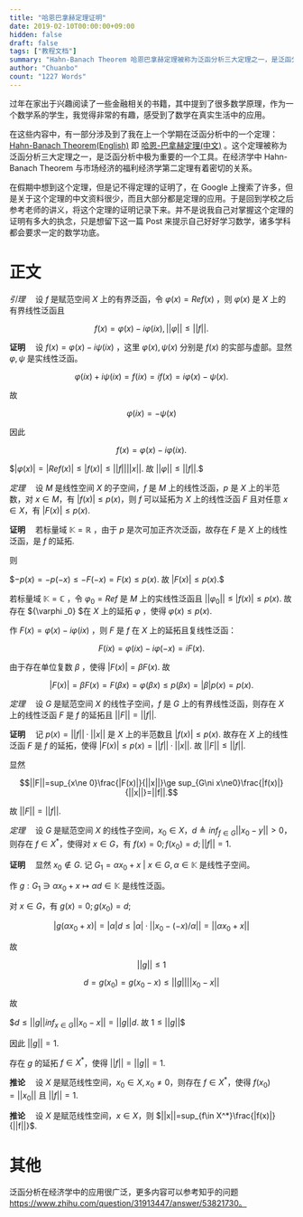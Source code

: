 ```yaml
---
title: "哈恩巴拿赫定理证明"
date: 2019-02-10T00:00:00+09:00
hidden: false
draft: false
tags: ["教程文档"]
summary: "Hahn-Banach Theorem 哈恩巴拿赫定理被称为泛函分析三大定理之一，是泛函分析中极其重要的一个工具。在经济学领域，该定理与市场经济的福利经济学第二定理有密切的关系。关于这个定理证明的资料在网上可以搜索到的不多，大多为应用，因此在这里展示对该定理的证明。"
author: "Chuanbo"
count: "1227 Words"
---
```


过年在家出于兴趣阅读了一些金融相关的书籍，其中提到了很多数学原理，作为一个数学系的学生，我觉得非常的有趣，感受到了数学在真实生活中的应用。

在这些内容中，有一部分涉及到了我在上一个学期在泛函分析中的一个定理：[Hahn-Banach Theorem(English)](https://en.wikipedia.org/wiki/Hahn%E2%80%93Banach_theorem) 即 [哈恩-巴拿赫定理(中文)](https://zh.wikipedia.org/wiki/%E5%93%88%E6%81%A9%EF%BC%8D%E5%B7%B4%E6%8B%BF%E8%B5%AB%E5%AE%9A%E7%90%86) 。这个定理被称为泛函分析三大定理之一，是泛函分析中极为重要的一个工具。在经济学中 Hahn-Banach Theorem 与市场经济的福利经济学第二定理有着密切的关系。

在假期中想到这个定理，但是记不得定理的证明了，在 Google 上搜索了许多，但是关于这个定理的中文资料很少，而且大部分都是定理的应用。于是回到学校之后参考老师的讲义，将这个定理的证明记录下来。并不是说我自己对掌握这个定理的证明有多大的执念，只是想留下这一篇 Post 来提示自己好好学习数学，诸多学科都会要求一定的数学功底。

# 正文

*引理*&emsp; 设 $f$ 是赋范空间 $X$ 上的有界泛函，令 $\varphi (x)=Ref(x)$ ，则 $\varphi (x)$ 是 $X$ 上的有界线性泛函且 

$$f(x)=\varphi (x)-i\varphi (ix), || \varphi ||\le ||f||.$$

**证明**&emsp; 设 $f(x)=\varphi (x)-i\psi (ix)$ ，这里 $\varphi (x), \psi (x)$ 分别是 $f(x)$ 的实部与虚部。显然 $\varphi , \psi$  是实线性泛函。

$$\varphi (ix)+i\psi (ix)=f(ix)=if(x)=i\varphi (x)-\psi (x).$$

故 

$$\varphi (ix)=-\psi (x)$$

因此 

$$f(x)=\varphi (x)-i\varphi (ix).$$

$$|\varphi (x)|=|Ref(x)|\le |f(x)|\le ||f||||x||$. 故 $||\varphi||\le ||f||.$$

*定理*&emsp; 设 $M$ 是线性空间 $X$ 的子空间，$f$ 是 $M$ 上的线性泛函，$p$ 是 $X$ 上的半范数，对 $x\in M$，有 $|f(x)|\le p(x)$，则 $f$ 可以延拓为 $X$ 上的线性泛函 $F$ 且对任意 $x\in X$，有 $|F(x)|\le p(x)$.

**证明**&emsp; 若标量域 $\mathbb{K}=\mathbb{R}$ ，由于 $p$ 是次可加正齐次泛函，故存在 $F$ 是 $X$ 上的线性泛函，是 $f$ 的延拓.

则 

$$-p(x)=-p(-x)\le -F(-x)=F(x)\le p(x)$. 故 $|F(x)|\le p(x).$$

若标量域 $\mathbb{K}=\mathbb{C}$ ，令 ${\varphi}_0=Ref$ 是 $M$ 上的实线性泛函且 $||{\varphi}_0||\le |f(x)|\le p(x)$. 故存在 ${\varphi _0} $在 $X$ 上的延拓 $\varphi$ ，使得 $\varphi (x)\le p(x)$.

作 $F(x)=\varphi (x)-i\varphi (ix)$ ，则 $F$ 是 $f$ 在 $X$ 上的延拓且复线性泛函：

$$F(ix)=\varphi (ix)-i\varphi (-x)=iF(x).$$

由于存在单位复数 $\beta$ ，使得 $|F(x)|=\beta F(x)$. 故

$$|F(x)|=\beta F(x)=F(\beta x)=\varphi (\beta x)\le p(\beta x)=|\beta|p(x)=p(x).$$

*定理*&emsp; 设 $G$ 是赋范空间 $X$ 的线性子空间，$f$ 是 $G$ 上的有界线性泛函，则存在 $X$ 上的线性泛函 $F$ 是 $f$ 的延拓且 $||F||=||f||$.

**证明**&emsp; 记 $p(x)=||f||·||x||$ 是 $X$ 上的半范数且 $|f(x)|\le p(x)$. 故存在 $X$ 上的线性泛函 $F$ 是 $f$ 的延拓，使得 $|F(x)|\le p(x)=||f||·||x||$. 故 $||F||\le ||f||$.

显然

$$||F||=sup_{x\ne 0}\frac{|F(x)|}{||x||}\ge sup_{G\ni x\ne0}\frac{|f(x)|}{||x||}=||f||.$$

故 $||F||=||f||$.

*定理*&emsp; 设 $G$ 是赋范空间 $X$ 的线性子空间，$x_0 \in X$，$d\triangleq inf_{f\in G}||x_0-y||>0$，则存在 $f\in X^*$，使得对 $x\in G$，有 $f(x)=0; f(x_0)=d; ||f||=1$.

**证明**&emsp; 显然 $x_0\notin G$. 记 $G_1={\alpha x_0 + x\ |\ x\in G, \alpha \in \mathbb{K}}$ 是线性子空间。

作 $g:G_1\ni \alpha x_0 + x\mapsto \alpha d\in \mathbb{K}$ 是线性泛函。

对 $x\in G$，有 $g(x)=0; g(x_0)=d$;

$$|g(\alpha x_0+x)|=|\alpha|d\le |\alpha|·||x_0-(-x)/\alpha||=||\alpha x_0+x||$$

故 

$$||g||\le 1$$

$$d=g(x_0)=g(x_0-x)\le ||g||||x_0-x||$$

故

$$d\le ||g||inf_{x\in G}||x_0-x||=||g||d$. 故 $1\le ||g||$$

因此 $||g||=1$. 

存在 $g$ 的延拓 $f\in X^*$，使得 $||f||=||g||=1$. 

**推论**&emsp; 设 $X$ 是赋范线性空间，$x_0\in X, x_0 \ne 0$，则存在 $f\in X^*$，使得 $f(x_0)=||x_0||$ 且 $||f||=1$.

**推论**&emsp; 设 $X$ 是赋范线性空间，$x\in X$，则 $||x||=sup_{f\in X^*}\frac{|f(x)|}{||f||}$.

# 其他

泛函分析在经济学中的应用很广泛，更多内容可以参考知乎的问题 https://www.zhihu.com/question/31913447/answer/53821730。